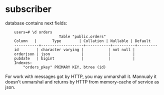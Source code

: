 # subscriber

database contains next fields:


        users=# \d orders
                            Table "public.orders"
        Column   |       Type        | Collation | Nullable | Default 
        -----------+-------------------+-----------+----------+---------
        id        | character varying |           | not null | 
        orderjson | json              |           |          | 
        pubdate   | bigint            |           |          | 
        Indexes:
            "orders_pkey" PRIMARY KEY, btree (id)

For work with messages got by HTTP, you may unmarshall it. Mannualy it doesn't unmarshal and returns by HTTP from memory-cache of service as json.

